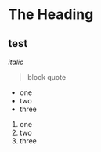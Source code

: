 # The Heading



**test**
-----
*italic*

> block quote

* one
* two
* three

1. one
2. two
3. three



